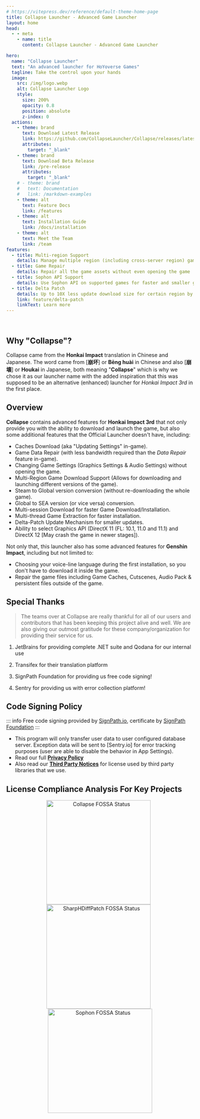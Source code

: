 ```yaml
---
# https://vitepress.dev/reference/default-theme-home-page
title: Collapse Launcher - Advanced Game Launcher
layout: home
head:
  - - meta
    - name: title
      content: Collapse Launcher - Advanced Game Launcher

hero:
  name: "Collapse Launcher"
  text: "An advanced launcher for HoYoverse Games"
  tagline: Take the control upon your hands
  image:
    src: /img/logo.webp
    alt: Collapse Launcher Logo
    style:
      size: 200%
      opacity: 0.8
      position: absolute
      z-index: 0
  actions:
    - theme: brand
      text: Download Latest Release
      link: https://github.com/CollapseLauncher/Collapse/releases/latest
      attributes:
        target: "_blank"
    - theme: brand
      text: Download Beta Release
      link: /pre-release
      attributes:
        target: "_blank"
    # - theme: brand
    #   text: Documentation
    #   link: /markdown-examples
    - theme: alt
      text: Feature Docs
      link: /features
    - theme: alt
      text: Installation Guide
      link: /docs/installation
    - theme: alt
      text: Meet the Team
      link: /team
features:
  - title: Multi-region Support
    details: Manage multiple region (including cross-server region) games
  - title: Game Repair
    details: Repair all the game assets without even opening the game
  - title: Sophon API Support
    details: Use Sophon API on supported games for faster and smaller game downloads/update
  - title: Delta Patch
    details: Up to 10X less update download size for certain region by utilizing HDiffZ folder comparison method.
    link: feature/delta-patch
    linkText: Learn more
---
```

<script setup>
  import './index.css'
  import vtuberLogo from './scripts/index.logo.vue';
  import JetBrainsLogo from './scripts/JetBrainsLogo.vue';
  import TransifexLogo from './scripts/TransifexLogo.vue';
  import SignPathLogo from './scripts/SignPathLogo.vue';
  import SentryLogo from './scripts/SentryLogo.vue';
  import footerHi from './scripts/footer.vue';

  if (typeof document !== 'undefined') {
    document.title = "Collapse Launcher - Advanced Game Launcher";
  }
</script>


&nbsp;
&nbsp;

<vtuberLogo />

## Why "Collapse"?
Collapse came from the **Honkai Impact** translation in Chinese and Japanese. The word came from [**崩坏**] or **Bēng huài** in Chinese and also [**崩壊**] or **Houkai** in Japanese, both meaning "**Collapse**" which is why we chose it as our launcher name with the added inspiration that this was supposed to be an alternative (enhanced) launcher for *Honkai Impact 3rd* in the first place.

## Overview

**Collapse** contains advanced features for **Honkai Impact 3rd** that not only provide you with the ability to download and launch the game, but also some additional features that the Official Launcher doesn't have, including:
* Caches Download (aka "Updating Settings" in-game).
* Game Data Repair (with less bandwidth required than the *Data Repair* feature in-game).
* Changing Game Settings (Graphics Settings & Audio Settings) without opening the game.
* Multi-Region Game Download Support (Allows for downloading and launching different versions of the game).
* Steam to Global version conversion (without re-downloading the whole game).
* Global to SEA version (or vice versa) conversion.
* Multi-session Download for faster Game Download/Installation.
* Multi-thread Game Extraction for faster installation.
* Delta-Patch Update Mechanism for smaller updates.
* Ability to select Graphics API (DirectX 11 (FL: 10.1, 11.0 and 11.1) and DirectX 12 [May crash the game in newer stages]).

Not only that, this launcher also has some advanced features for **Genshin Impact**, including but not limited to:
* Choosing your voice-line language during the first installation, so you don't have to download it inside the game.
* Repair the game files including Game Caches, Cutscenes, Audio Pack & persistent files outside of the game.


## Special Thanks
> The teams over at Collapse are really thankful for all of our users and contributors that has been keeping this project alive and well. We are also giving our outmost gratitude for these company/organization for providing their service for us.

1. JetBrains for providing complete .NET suite and Qodana for our internal use
<div align="center"><JetBrainsLogo /></div>

2. Transifex for their translation platform
<div align="center"><TransifexLogo /></div>

3. SignPath Foundation for providing us free code signing!
<div align="center"><SignPathLogo /></div>

4. Sentry for providing us with error collection platform!
<div align="center"><SentryLogo /></div>


## Code Signing Policy
::: info
Free code signing provided by [SignPath.io], certificate by [SignPath Foundation]
:::
- This program will only transfer user data to user configured database server. Exception data will be sent to [Sentry.io] for error tracking purposes (user are able to disable the behavior in App Settings).
- Read our full [**Privacy Policy**](https://github.com/CollapseLauncher/Collapse/blob/main/PRIVACY.md)
- Also read our [**Third Party Notices**](https://github.com/CollapseLauncher/Collapse/blob/main/THIRD_PARTY_NOTICES.md) for license used by third party libraries that we use.

[SignPath Foundation]:https://signpath.org
[SignPath.io]:https://signpath.io

## License Compliance Analysis For Key Projects
<p align="center" style="vertical-align: top;">
    <a href="https://app.fossa.com/projects/git%2Bgithub.com%2FCollapseLauncher%2FCollapse?ref=badge_large&issueType=license" target="_blank" style="display: inline-block; vertical-align: top;">
        <img src="https://app.fossa.com/api/projects/git%2Bgithub.com%2FCollapseLauncher%2FCollapse.svg?type=large&issueType=license" alt="Collapse FOSSA Status" width=280 loading="lazy"/>
    </a>
    &nbsp;
    <a href="https://app.fossa.com/projects/git%2Bgithub.com%2FCollapseLauncher%2FSharpHDiffPatch.Core?ref=badge_large&issueType=license" target="_blank" style="display: inline-block; vertical-align: top;">
        <img src="https://app.fossa.com/api/projects/git%2Bgithub.com%2FCollapseLauncher%2FSharpHDiffPatch.Core.svg?type=large&issueType=license" alt="SharpHDiffPatch FOSSA Status" width=280 loading="lazy"/>
    </a>
    &nbsp;
    <a href="https://app.fossa.com/projects/git%2Bgithub.com%2FCollapseLauncher%2FHi3Helper.Sophon?ref=badge_large&issueType=license" target="_blank" style="display: inline-block; vertical-align: top;">
        <img src="https://app.fossa.com/api/projects/git%2Bgithub.com%2FCollapseLauncher%2FHi3Helper.Sophon.svg?type=large&issueType=license" alt="Sophon FOSSA Status" width=280 loading="lazy"/>
    </a>
</p>

<footerHi />
